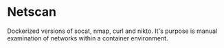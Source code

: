 # Netscan

Dockerized versions of socat, nmap, curl and nikto. It's purpose is manual examination of networks within a container environment.
